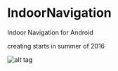 # IndoorNavigation

Indoor Navigation for Android

creating starts in summer of 2016

![alt tag](https://github.com/schrek1/IndoorNavigation/blob/master/pic1.png?raw=true)


